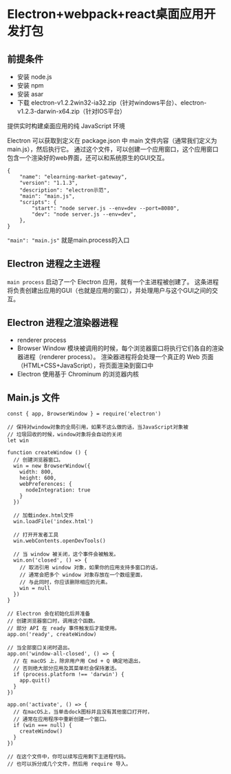 # Electron+webpack+react桌面应用开发打包

## 前提条件
- 安装 node.js
- 安装 npm
- 安装 asar
- 下载 electron-v1.2.2win32-ia32.zip（针对windows平台）、electron-v1.2.3-darwin-x64.zip（针对IOS平台）

提供实时构建桌面应用的纯 JavaScript 环境

Electron 可以获取到定义在 package.json 中 main 文件内容（通常我们定义为 main.js），然后执行它。
通过这个文件，可以创建一个应用窗口，这个应用窗口包含一个渲染好的web界面，还可以和系统原生的GUI交互。

```
{
    "name": "elearning-market-gateway",
    "version": "1.1.3",
    "description": "electron示范",
    "main": "main.js",
    "scripts": {
        "start": "node server.js --env=dev --port=8080",
        "dev": "node server.js --env=dev",
    },
}
```
` "main": "main.js" ` 就是main.process的入口

## Electron 进程之主进程 
` main process ` 启动了一个 Electron 应用，就有一个主进程被创建了。
这条进程将负责创建出应用的GUI（也就是应用的窗口），并处理用户与这个GUI之间的交互。

## Electron 进程之渲染器进程
- renderer process
- Browser Window 模块被调用的时候，每个浏览器窗口将执行它们各自的渲染器进程（renderer process）。
渲染器进程将会处理一个真正的 Web 页面（HTML+CSS+JavaScript），将页面渲染到窗口中
- Electron 使用基于 Chrominum 的浏览器内核

## Main.js 文件
```
const { app, BrowserWindow } = require('electron')

// 保持对window对象的全局引用，如果不这么做的话，当JavaScript对象被
// 垃圾回收的时候，window对象将会自动的关闭
let win

function createWindow () {
  // 创建浏览器窗口。
  win = new BrowserWindow({
    width: 800,
    height: 600,
    webPreferences: {
      nodeIntegration: true
    }
  })

  // 加载index.html文件
  win.loadFile('index.html')

  // 打开开发者工具
  win.webContents.openDevTools()

  // 当 window 被关闭，这个事件会被触发。
  win.on('closed', () => {
    // 取消引用 window 对象，如果你的应用支持多窗口的话，
    // 通常会把多个 window 对象存放在一个数组里面，
    // 与此同时，你应该删除相应的元素。
    win = null
  })
}

// Electron 会在初始化后并准备
// 创建浏览器窗口时，调用这个函数。
// 部分 API 在 ready 事件触发后才能使用。
app.on('ready', createWindow)

// 当全部窗口关闭时退出。
app.on('window-all-closed', () => {
  // 在 macOS 上，除非用户用 Cmd + Q 确定地退出，
  // 否则绝大部分应用及其菜单栏会保持激活。
  if (process.platform !== 'darwin') {
    app.quit()
  }
})

app.on('activate', () => {
  // 在macOS上，当单击dock图标并且没有其他窗口打开时，
  // 通常在应用程序中重新创建一个窗口。
  if (win === null) {
    createWindow()
  }
})

// 在这个文件中，你可以续写应用剩下主进程代码。
// 也可以拆分成几个文件，然后用 require 导入。
```
